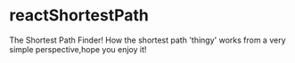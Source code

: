 # reactShortestPath
The Shortest Path Finder!
How the shortest path 'thingy' works from a very simple perspective,hope you enjoy it!

